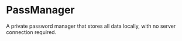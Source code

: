 # PassManager
A private password manager that stores all data locally, with no server connection required.
